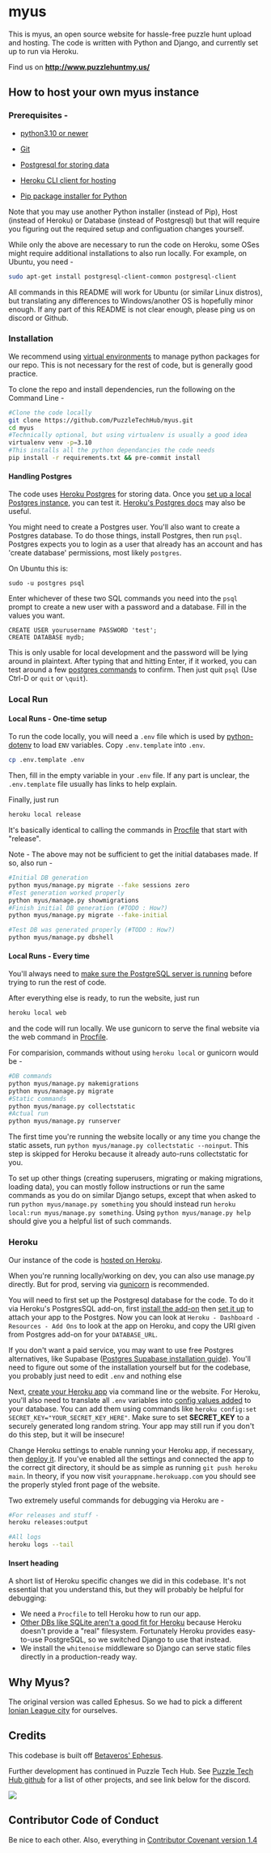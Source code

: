 # myus

This is myus, an open source website for hassle-free puzzle hunt upload and hosting. The code is written with Python and Django, and currently set up to run via Heroku.

Find us on **http://www.puzzlehuntmy.us/**

## How to host your own myus instance

### Prerequisites - 

- [python3.10 or newer](https://realpython.com/installing-python/)

- [Git](https://github.com/git-guides/install-git)

- [Postgresql for storing data](https://www.postgresql.org/download/)

- [Heroku CLI client for hosting](https://medium.com/analytics-vidhya/how-to-install-heroku-cli-in-windows-pc-e3cf9750b4ae)

- [Pip package installer for Python](https://phoenixnap.com/kb/install-pip-windows)

Note that you may use another Python installer (instead of Pip), Host (instead of Heroku) or Database (instead of Postgresql) but that will require you figuring out the required setup and configuation changes yourself.

While only the above are necessary to run the code on Heroku, some OSes might require additional installations to also run locally. For example, on Ubuntu, you need - 
```bash
sudo apt-get install postgresql-client-common postgresql-client
```

All commands in this README will work for Ubuntu (or similar Linux distros), but translating any differences to Windows/another OS is hopefully minor enough. If any part of this README is not clear enough, please ping us on discord or Github.

### Installation

We recommend using [virtual environments](https://docs.python.org/3/tutorial/venv.html) to manage python packages for our repo. This is not necessary for the rest of code, but is generally good practice.

To clone the repo and install dependencies, run the following on the Command Line - 
```bash
#Clone the code locally
git clone https://github.com/PuzzleTechHub/myus.git
cd myus
#Technically optional, but using virtualenv is usually a good idea
virtualenv venv -p=3.10 
#This installs all the python dependancies the code needs
pip install -r requirements.txt && pre-commit install
```

#### Handling Postgres

The code uses [Heroku Postgres](https://www.heroku.com/postgres) for storing data. Once you [set up a local Postgres instance](https://www.prisma.io/dataguide/postgresql/setting-up-a-local-postgresql-database), you can test it. [Heroku's Postgres docs](https://devcenter.heroku.com/articles/heroku-postgresql#local-setup) may also be useful.

You might need to create a Postgres user. You'll also want to create a Postgres database. To do those things, install Postgres, then run `psql`. Postgres expects you to login as a user that already has an account and has 'create database' permissions, most likely `postgres`. 

On Ubuntu this is:
```
sudo -u postgres psql
```

Enter whichever of these two SQL commands you need into the `psql` prompt to create a new user with a password and a database. Fill in the values you want.
```
CREATE USER yourusername PASSWORD 'test';
CREATE DATABASE mydb;
```

This is only usable for local development and the password will be lying around in plaintext. After typing that and hitting Enter, if it worked, you can test around a few [postgres commands](https://kinsta.com/blog/postgres-list-databases/) to confirm. Then just quit `psql` (Use Ctrl-D or `quit` or `\quit`).

### Local Run

#### Local Runs - One-time setup

To run the code locally, you will need a `.env` file which is used by [python-dotenv](https://github.com/theskumar/python-dotenv) to load `ENV` variables. Copy `.env.template` into `.env`.  
```bash
cp .env.template .env
```
Then, fill in the empty variable in your `.env` file. If any part is unclear, the `.env.template` file usually has links to help explain. 

Finally, just run
```bash
heroku local release
```
It's basically identical to calling the commands in [Procfile](./Procfile) that start with "release". 

Note - The above may not be sufficient to get the initial databases made. If so, also run - 
```bash
#Initial DB generation
python myus/manage.py migrate --fake sessions zero
#Test generation worked properly
python myus/manage.py showmigrations
#Finish initial DB generation (#TODO : How?)
python myus/manage.py migrate --fake-initial

#Test DB was generated properly (#TODO : How?)
python myus/manage.py dbshell
```

#### Local Runs - Every time

You'll always need to [make sure the PostgreSQL server is running](https://mydbanotebook.org/post/troubleshooting-01/) before trying to run the rest of code. 

After everything else is ready, to run the website, just run 
```bash
heroku local web
```
and the code will run locally. We use gunicorn to serve the final website via the web command in [Procfile](./Procfile).

For comparision, commands without using `heroku local` or gunicorn would be - 
```bash
#DB commands
python myus/manage.py makemigrations
python myus/manage.py migrate
#Static commands
python myus/manage.py collectstatic
#Actual run
python myus/manage.py runserver
```

The first time you're running the website locally or any time you change the static assets, run `python myus/manage.py collectstatic --noinput`. This step is skipped for Heroku because it already auto-runs collectstatic for you.

To set up other things (creating superusers, migrating or making migrations, loading data), you can mostly follow instructions or run the same commands as you do on similar Django setups, except that when asked to run `python myus/manage.py something` you should instead run `heroku local:run myus/manage.py something`. Using `python myus/manage.py help` should give you a helpful list of such commands.

### Heroku

Our instance of the code is [hosted on Heroku](https://realpython.com/django-hosting-on-heroku/). 

When you're running locally/working on dev, you can also use manage.py directly. But for prod, serving via [gunicorn](https://www.digitalocean.com/community/tutorials/how-to-set-up-django-with-postgres-nginx-and-gunicorn-on-ubuntu-22-04) is recommended.

You will need to first set up the Postgresql database for the code. To do it via Heroku's PostgresSQL add-on, first [install the add-on](https://elements.heroku.com/addons/heroku-postgresql) then [set it up](https://devcenter.heroku.com/articles/heroku-postgresql) to attach your app to the Postgres. Now you can look at `Heroku - Dashboard - Resources - Add Ons` to look at the app on Heroku, and copy the URI given from Postgres add-on for your `DATABASE_URL`.

If you don't want a paid service, you may want to use free Postgres alternatives, like Supabase ([Postgres Supabase installation guide](https://dev.to/prisma/set-up-a-free-postgresql-database-on-supabase-to-use-with-prisma-3pk6)). You'll need to figure out some of the installation yourself but for the codebase, you probably just need to edit `.env` and nothing else

Next, [create your Heroku app](https://dev.to/ivadyhabimana/3-creating-your-first-heroku-app-3d1d) via command line or the website. For Heroku, you'll also need to translate all `.env` variables into [config values added](https://devcenter.heroku.com/articles/config-vars) to your database. You can add them using commands like `heroku config:set SECRET_KEY="YOUR_SECRET_KEY_HERE"`.
Make sure to set **SECRET_KEY** to a securely generated long random string. Your app may still run if you don't do this step, but it will be insecure!

Change Heroku settings to enable running your Heroku app, if necessary, then [deploy it](https://coding-boot-camp.github.io/full-stack/heroku/heroku-deployment-guide). If you've enabled all the settings and connected the app to the correct git directory, it should be as simple as running `git push heroku main`. In theory, if you now visit `yourappname.herokuapp.com` you should see the properly styled front page of the website. 

Two extremely useful commands for debugging via Heroku are - 
```bash
#For releases and stuff - 
heroku releases:output

#All logs
heroku logs --tail
```

#### Insert heading

A short list of Heroku specific changes we did in this codebase. It's not essential that you understand this, but they will probably be helpful for debugging:

- We need a `Procfile` to tell Heroku how to run our app.
- [Other DBs like SQLite aren't a good fit for Heroku](https://devcenter.heroku.com/articles/sqlite3) because Heroku doesn't provide a "real" filesystem. Fortunately Heroku provides easy-to-use PostgreSQL, so we switched Django to use that instead. 
- We install the `whitenoise` middleware so Django can serve static files directly in a production-ready way.

## Why Myus?

The original version was called Ephesus. So we had to pick a different [Ionian League city](https://en.wikipedia.org/wiki/Ionian_League) for ourselves.

## Credits

This codebase is built off [Betaveros' Ephesus](https://github.com/betaveros/ephesus-public). 

Further development has continued in Puzzle Tech Hub. See [Puzzle Tech Hub github](https://github.com/PuzzleTechHub) for a list of other projects, and see link below for the discord. 

[![](https://discordapp.com/api/guilds/1204637356863262801/widget.png?style=banner3)](https://discord.gg/kgTK5eD7XY)


## Contributor Code of Conduct

Be nice to each other. Also, everything in [Contributor Covenant version 1.4](https://www.contributor-covenant.org/version/1/4/code-of-conduct/)

